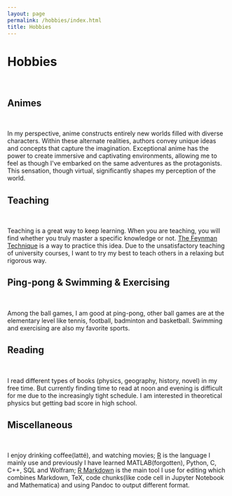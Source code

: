 ```yaml
---
layout: page
permalink: /hobbies/index.html
title: Hobbies
---
```


# Hobbies

<br>

## Animes

<br>

In my perspective, anime constructs entirely new worlds filled with diverse characters. Within these alternate realities, authors convey unique ideas and concepts that capture the imagination. Exceptional anime has the power to create immersive and captivating environments, allowing me to feel as though I've embarked on the same adventures as the protagonists. This sensation, though virtual, significantly shapes my perception of the world.

## Teaching

<br>

Teaching is a great way to keep learning. When you are teaching, you will find whether you truly master a specific knowledge or not. [The Feynman Technique](https://www.colorado.edu/artssciences-advising/resource-library/life-skills/the-feynman-technique-in-academic-coaching) is a way to practice this idea. Due to the unsatisfactory teaching of university courses, I want to try my best to teach others in a relaxing but rigorous way.



## Ping-pong & Swimming & Exercising

<br>

Among the ball games, I am good at ping-pong, other ball games are at the elementary level like tennis, football, badminton and basketball. Swimming and exercising are also my favorite sports. 

## Reading

<br>

I read different types of books (physics, geography, history, novel) in my free time. But currently finding time to read at noon and evening is difficult for me due to the increasingly tight schedule. I am interested in theoretical physics but getting bad score in high school.

## Miscellaneous

<br>

I enjoy drinking coffee(latté), and watching movies; [R](https://cran.r-project.org/) is the language I mainly use and previously I have learned MATLAB(forgotten), Python, C, C++, SQL and Wolfram; [R Markdown](https://rmarkdown.rstudio.com/) is the main tool I use for editing which combines Markdown, TeX, code chunks(like code cell in Jupyter Notebook and Mathematica) and using Pandoc to output different format.

